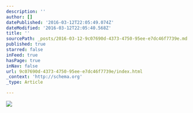```yaml
---
description: ''
author: []
datePublished: '2016-03-12T22:05:49.074Z'
dateModified: '2016-03-12T22:05:40.568Z'
title: ''
sourcePath: _posts/2016-03-12-9c07690d-4373-4750-95ee-e7dc46f7739e.md
published: true
starred: false
inFeed: true
hasPage: true
inNav: false
url: 9c07690d-4373-4750-95ee-e7dc46f7739e/index.html
_context: 'http://schema.org'
_type: Article

---
```

![](https://the-grid-user-content.s3-us-west-2.amazonaws.com/ca622d7d-cc40-4af1-b18b-5306c524a44e.png)